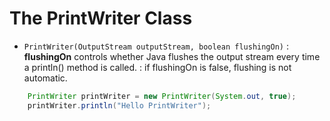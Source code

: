 # The PrintWriter Class

- `PrintWriter(OutputStream outputStream, boolean flushingOn)`
: **flushingOn** controls whether Java flushes the output stream every time a println() method is called.
: if flushingOn is false, flushing is not automatic.

```java
    PrintWriter printWriter = new PrintWriter(System.out, true);
    printWriter.println("Hello PrintWriter");
```
